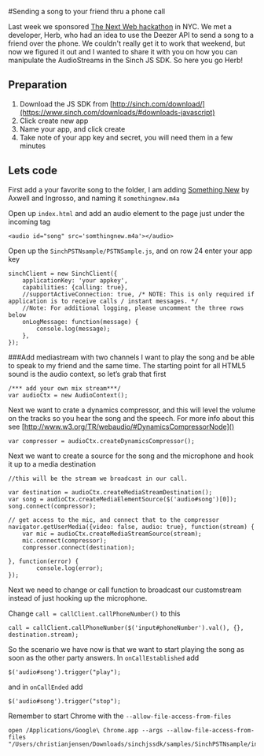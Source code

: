 #Sending a song to your friend thru a phone callLast week we sponsored [The Next Web hackathon](http://thenextweb.com/conference/usa/hack-battle) in NYC. We met a developer, Herb, who had an idea to use the Deezer API to send a song to a friend over the phone. We couldn't really get it to work that weekend, but now we figured it out and I wanted to share it with you on how you can manipulate the AudioStreams in the Sinch JS SDK. So here you go Herb!## Preparation1. Download the JS SDK from [http://sinch.com/download/](https://www.sinch.com/downloads/#downloads-javascript)2. Click create new app3. Name your app, and click create4. Take note of your app key and secret, you will need them in a few minutes## Lets codeFirst add a your favorite song to the folder, I am adding [Something New](https://www.youtube.com/watch?v=BhJSsX5AKPI) by Axwell and Ingrosso, and naming it `somethingnew.m4a`Open up `index.html` and add an audio element to the page just under the incoming tag
```<audio id="song" src='somthingnew.m4a'></audio>```Open up the `SinchPSTNsample/PSTNSample.js`, and on row 24 enter your app key```sinchClient = new SinchClient({	applicationKey: 'your appkey',	capabilities: {calling: true},	//supportActiveConnection: true, /* NOTE: This is only required if application is to receive calls / instant messages. */ 	//Note: For additional logging, please uncomment the three rows below	onLogMessage: function(message) {		console.log(message);	},});```###Add mediastream with two channelsI want to play the song and be able to speak to my friend and the same time. The starting point for all HTML5 sound is the audio context, so let’s grab that first
```/*** add your own mix stream***/var audioCtx = new AudioContext();```Next we want to crate a dynamics compressor, and this will level the volume on the tracks so you hear the song and the speech. For more info about this see [http://www.w3.org/TR/webaudio/#DynamicsCompressorNode]()```var compressor = audioCtx.createDynamicsCompressor();```Next we want to create a source for the song and the microphone and hook it up to a media destination
```//this will be the stream we broadcast in our call.
var destination = audioCtx.createMediaStreamDestination(); var song = audioCtx.createMediaElementSource($('audio#song')[0]);song.connect(compressor);// get access to the mic, and connect that to the compressornavigator.getUserMedia({video: false, audio: true}, function(stream) {	var mic = audioCtx.createMediaStreamSource(stream);	mic.connect(compressor);	compressor.connect(destination);	}, function(error) {		console.log(error);});```Next we need to change or call function to broadcast our customstream instead of just hooking up the microphone.Change `call = callClient.callPhoneNumber()` to this```call = callClient.callPhoneNumber($('input#phoneNumber').val(), {}, destination.stream);```So the scenario we have now is that we want to start playing the song as soon as the other party answers. In `onCallEstablished` add 
```$('audio#song').trigger("play");```and in `onCallEnded` add```$('audio#song').trigger("stop");```Remember to start Chrome with the `--allow-file-access-from-files````open /Applications/Google\ Chrome.app --args --allow-file-access-from-files "/Users/christianjensen/Downloads/sinchjssdk/samples/SinchPSTNsample/index.html"```